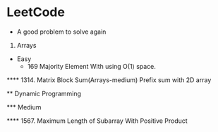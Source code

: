 # LeetCode

* A good problem to solve again

1. Arrays
  * Easy
    * 169 Majority Element With using O(1) space.



**** 1314. Matrix Block Sum(Arrays-medium) Prefix sum with 2D array

** Dynamic Programming

*** Medium

**** 1567. Maximum Length of Subarray With Positive Product
